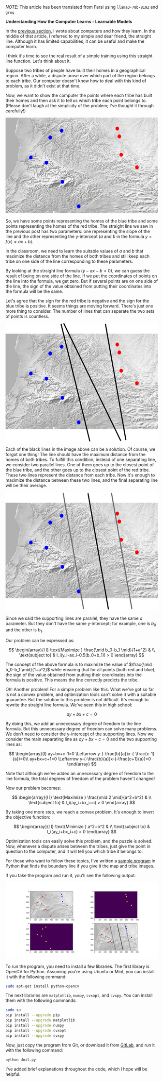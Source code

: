 *NOTE*: This article has been translated from Farsi using `llama3-70b-8192` and `groq`

**Understanding How the Computer Learns - Learnable Models**

In the [previous section](/learnable-models-this-understanding-computer-how-does-it-learn), I wrote about computers and how they learn. In the middle of that article, I referred to my simple and dear friend, the straight line. Although it has limited capabilities, it can be useful and make the computer learn.

I think it's time to see the real result of a simple training using this straight line function. Let's think about it.

Suppose two tribes of people have built their homes in a geographical region. After a while, a dispute arose over which part of the region belongs to each tribe. Our computer doesn't know how to deal with this kind of problem, as it didn't exist at that time.

Now, we want to show the computer the points where each tribe has built their homes and then ask it to tell us which tribe each point belongs to. (Please don't laugh at the simplicity of the problem; I've thought it through carefully!)

![Region Map](img/scatter-map.jpg)

So, we have some points representing the homes of the blue tribe and some points representing the homes of the red tribe. The straight line we saw in the previous post has two parameters: one representing the slope of the line and the other representing the y-intercept ($a$ and $b$ in the formula $y=f(x)=ax+b$).

In the classroom, we need to learn the suitable values of $a$ and $b$ that maximize the distance from the homes of both tribes and still keep each tribe on one side of the line corresponding to these parameters.

By looking at the straight line formula ($y-ax-b=0$), we can guess the result of being on one side of the line. If we put the coordinates of points on the line into the formula, we get zero. But if several points are on one side of the line, the sign of the value obtained from putting their coordinates into the formula will be the same.

Let's agree that the sign for the red tribe is negative and the sign for the blue tribe is positive. It seems things are moving forward. There's just one more thing to consider. The number of lines that can separate the two sets of points is countless.

![Possible Lines](img/separator-samples.jpg)

Each of the black lines in the image above can be a solution. Of course, we forgot one thing! The line should have the maximum distance from the homes of both tribes. To fulfill this condition, instead of one separating line, we consider two parallel lines. One of them goes up to the closest point of the blue tribe, and the other goes up to the closest point of the red tribe. These two lines represent the distance from each tribe. Now it's enough to maximize the distance between these two lines, and the final separating line will be their average.

![Support Vectors](img/support-vectors.jpg)

Since we said the supporting lines are parallel, they have the same $a$ parameter. But they don't have the same y-intercept; for example, one is $b_0$ and the other is $b_1$.

Our problem can be expressed as:

$$
\begin{array}{l l}
\text{Maximize } \frac{\mid b_0-b_1 \mid}{1+a^2} & \\
\text{subject to} & l_i(y_i-ax_i-0.5(b_0+b_1)) > 0
\end{array}
$$

The concept of the above formula is to maximize the value of $\frac{\mid b_0-b_1 \mid}{1+a^2}$ while ensuring that for all points (both red and blue), the sign of the value obtained from putting their coordinates into the formula is positive. This means the line correctly predicts the tribe.

Oh! Another problem! For a simple problem like this. What we've got so far is not a convex problem, and optimization tools can't solve it with a suitable guarantee. But the solution to this problem is not difficult. It's enough to rewrite the straight line formula. We've seen this in high school:

$$ay+bx+c=0$$

By doing this, we add an unnecessary degree of freedom to the line formula. But this unnecessary degree of freedom can solve many problems. We don't need to consider the y-intercept of the supporting lines. Now we consider the main separating line as $ay+bx+c=0$ and the two supporting lines as:

$$
\begin{array}{l}
ay+bx+c-1=0 \Leftarrow y-(-\frac{b}{a})x-(-\frac{c-1}{a})=0\\
ay+bx+c+1=0 \Leftarrow y-(-\frac{b}{a})x-(-\frac{c+1}{a})=0
\end{array}
$$

Note that although we've added an unnecessary degree of freedom to the line formula, the total degrees of freedom of the problem haven't changed!

Now our problem becomes:

$$
\begin{array}{l l}
\text{Maximize } \frac{\mid 2 \mid}{a^2+b^2} & \\
\text{subject to} & l_i(ay_i+bx_i+c) > 0
\end{array}
$$

By taking one more step, we reach a convex problem. It's enough to invert the objective function:

$$
\begin{array}{l l}
\text{Minimize } a^2+b^2 & \\
\text{subject to} & l_i(ay_i+bx_i+c) > 0
\end{array}
$$

Optimization tools can easily solve this problem, and the puzzle is solved. Now, whenever a dispute arises between the tribes, just give the point in question to the computer, and it will tell you which tribe it belongs to.

For those who want to follow these topics, I've written a [sample program](https://gitlab.com/vedadian_samples/straight-line-classification.git) in Python that finds the boundary line if you give it the map and tribe images.

If you take the program and run it, you'll see the following output:

![Program Output](img/plot.jpg)

To run the program, you need to install a few libraries. The first library is OpenCV for Python. Assuming you're using Ubuntu or Mint, you can install it with the following command:
```bash
sudo apt-get install python-opencv
```

The next libraries are `matplotlib`, `numpy`, `cvxopt`, and `cvxpy`. You can install them with the following commands:
```bash
sudo su
pip install --upgrade pip
pip install --upgrade matplotlib
pip install --upgrade numpy
pip install --upgrade cvxopt
pip install --upgrade cvxpy
```

Now, just copy the program from Git, or download it from [GitLab](https://gitlab.com/vedadian_samples/straight-line-classification/repository/archive.zip?ref=master), and run it with the following command:
```bash
python doit.py
```

I've added brief explanations throughout the code, which I hope will be helpful.